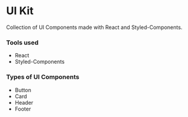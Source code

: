 # UI Kit

Collection of UI Components made with React and Styled-Components. 

### Tools used

- React
- Styled-Components

### Types of UI Components 

- Button
- Card 
- Header
- Footer 
